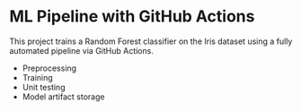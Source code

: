 # ML Pipeline with GitHub Actions

This project trains a Random Forest classifier on the Iris dataset using a fully automated pipeline via GitHub Actions.

- Preprocessing
- Training
- Unit testing
- Model artifact storage
